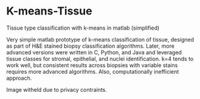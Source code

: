 # K-means-Tissue
Tissue type classification with k-means in matlab (simplified)

Very simple matlab prototype of k-means classification of tissue, designed as part of H&E stained biopsy classification algorithms. Later, more advanced versions were written in C, Python, and Java and leveraged tissue classes for stromal, epithelial, and nuclei identification. k=4 tends to work well, but consistent results across biopsies with variable stains requires more advanced algorithms. Also, computationally inefficient approach.

Image witheld due to privacy contraints.
